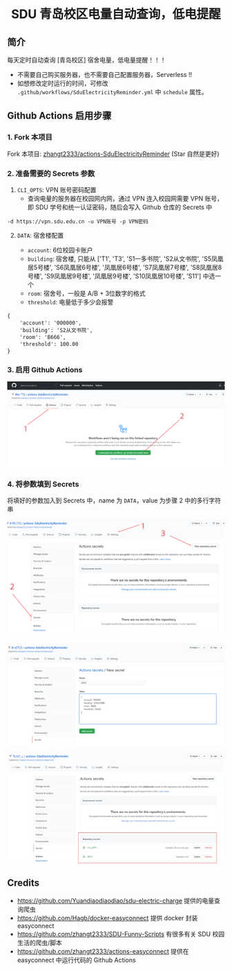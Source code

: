 <div align="center">
<h1 align="center">SDU 青岛校区电量自动查询，低电提醒</h1>
</div>


## 简介

每天定时自动查询 [青岛校区] 宿舍电量，低电量提醒！！！
* 不需要自己购买服务器，也不需要自己配置服务器，Serverless !!
* 如想修改定时运行的时间，可修改 `.github/workflows/SduElectricityReminder.yml` 中 `schedule` 属性。


## Github Actions 启用步骤

### 1. Fork 本项目

Fork 本项目: [zhangt2333/actions-SduElectricityReminder](https://github.com/zhangt2333/actions-SduElectricityReminder) (Star 自然是更好)

### 2. 准备需要的 Secrets 参数

1. `CLI_OPTS`: VPN 账号密码配置
    * 查询电量的服务器在校园网内网，通过 VPN 连入校园网需要 VPN 账号，即 SDU 学号和统一认证密码，随后会写入 Github 仓库的 Secrets 中

```
-d https://vpn.sdu.edu.cn -u VPN账号 -p VPN密码
```

2. `DATA`: 宿舍楼配置

    * `account`: 6位校园卡账户
    * `building`: 宿舍楼, 只能从 ['T1', 'T3', 'S1一多书院', 'S2从文书院', 'S5凤凰居5号楼', 'S6凤凰居6号楼', '凤凰居6号楼', 'S7凤凰居7号楼', 'S8凤凰居8号楼', 'S9凤凰居9号楼', '凤凰居9号楼', 'S10凤凰居10号楼', 'S11'] 中选一个
    * `room`: 宿舍号，一般是 A/B + 3位数字的格式
    * `threshold`: 电量低于多少会报警
```
{
    'account': '000000',
    'building': 'S2从文书院',
    'room': 'B666',
    'threshold': 100.00
}
```

### 3. 启用 Github Actions

![](README/img1.png)

### 4. 将参数填到 Secrets

将填好的参数加入到 Secrets 中，name 为 `DATA`，value 为步骤 2 中的多行字符串

![](README/img2.png)

![](README/img3.png)

![](README/img4.png)

## Credits

* https://github.com/Yuandiaodiaodiao/sdu-electric-charge 提供的电量查询爬虫
* https://github.com/Hagb/docker-easyconnect 提供 docker 封装 easyconnect
* https://github.com/zhangt2333/SDU-Funny-Scripts 有很多有关 SDU 校园生活的爬虫/脚本
* https://github.com/zhangt2333/actions-easyconnect 提供在 easyconnect 中运行代码的 Github Actions
